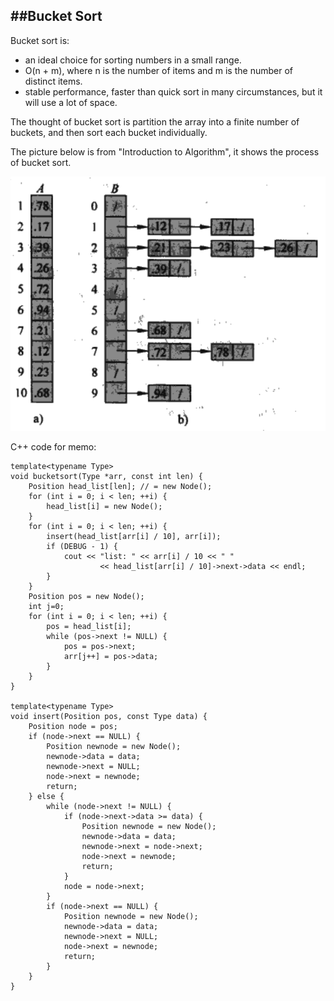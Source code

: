 ##Bucket Sort
---
Bucket sort is:

* an ideal choice for sorting numbers in a small range. 
* O(n + m), where n is the number of items and m is the number of distinct items.
* stable performance, faster than quick sort in many circumstances, but it  will use a lot of space.


The thought of bucket sort is partition the array into a finite number of buckets, and then sort each bucket individually. 

The picture below is from "Introduction to Algorithm", it shows the process of bucket sort.

![image](img/bucket_sort.png)

C++ code for memo:

```
template<typename Type>
void bucketsort(Type *arr, const int len) {
	Position head_list[len]; // = new Node();
	for (int i = 0; i < len; ++i) {
		head_list[i] = new Node();
	}
	for (int i = 0; i < len; ++i) {
		insert(head_list[arr[i] / 10], arr[i]);
		if (DEBUG - 1) {
			cout << "list: " << arr[i] / 10 << " "
					<< head_list[arr[i] / 10]->next->data << endl;
		}
	}
	Position pos = new Node();
	int j=0;
	for (int i = 0; i < len; ++i) {
		pos = head_list[i];
		while (pos->next != NULL) {
			pos = pos->next;
			arr[j++] = pos->data;
		}
	}
}

template<typename Type>
void insert(Position pos, const Type data) {
	Position node = pos;
	if (node->next == NULL) {
		Position newnode = new Node();
		newnode->data = data;
		newnode->next = NULL;
		node->next = newnode;
		return;
	} else {
		while (node->next != NULL) {
			if (node->next->data >= data) {
				Position newnode = new Node();
				newnode->data = data;
				newnode->next = node->next;
				node->next = newnode;
				return;
			}
			node = node->next;
		}
		if (node->next == NULL) {
			Position newnode = new Node();
			newnode->data = data;
			newnode->next = NULL;
			node->next = newnode;
			return;
		}
	}
}
```
